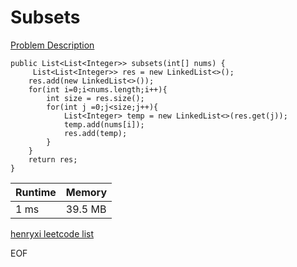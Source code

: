 # Subsets
[Problem Description](https://leetcode.com/problems/subsets/)

```
public List<List<Integer>> subsets(int[] nums) {
     List<List<Integer>> res = new LinkedList<>();
    res.add(new LinkedList<>());
    for(int i=0;i<nums.length;i++){
        int size = res.size();
        for(int j =0;j<size;j++){
            List<Integer> temp = new LinkedList<>(res.get(j));
            temp.add(nums[i]);
            res.add(temp);
        }
    }
    return res;
}
```

| Runtime       | Memory     | 
| :------------- | :---------- |
| 1 ms | 39.5 MB	   |


[henryxi leetcode list](http://www.henryxi.com/leetcode)

EOF